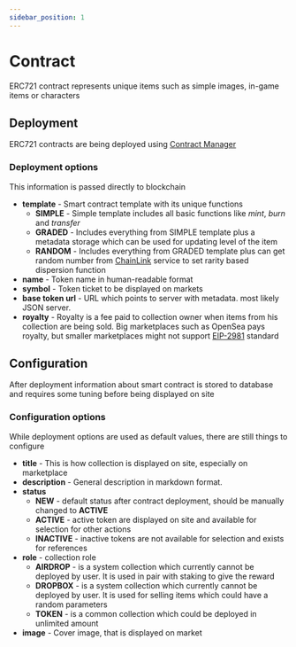 ```yaml
---
sidebar_position: 1
---
```


# Contract

ERC721 contract represents unique items such as simple images, in-game items or characters

## Deployment

ERC721 contracts are being deployed using [Contract Manager](/docs/admin-panel/ContractManager)

### Deployment options

This information is passed directly to blockchain

- **template** - Smart contract template with its unique functions
    - **SIMPLE** - Simple template includes all basic functions like _mint_, _burn_ and _transfer_
    - **GRADED** - Includes everything from SIMPLE template plus a metadata storage which can be used for updating level of the item
    - **RANDOM** - Includes everything from GRADED template plus can get random number from [ChainLink](https://docs.chain.link/docs/chainlink-vrf/) service to set rarity based dispersion function
- **name** - Token name in human-readable format
- **symbol** - Token ticket to be displayed on markets
- **base token url** - URL which points to server with metadata. most likely JSON server.
- **royalty** - Royalty is a fee paid to collection owner when items from his collection are being sold. Big marketplaces such as OpenSea pays royalty, but smaller marketplaces might not support [EIP-2981](https://eips.ethereum.org/EIPS/eip-2981) standard

## Configuration

After deployment information about smart contract is stored to database and requires some tuning before being displayed on site

### Configuration options

While deployment options are used as default values, there are still things to configure

- **title** - This is how collection is displayed on site, especially on marketplace
- **description** - General description in markdown format.
- **status**
    - **NEW** - default status after contract deployment, should be manually changed to **ACTIVE**
    - **ACTIVE** - active token are displayed on site and available for selection for other actions
    - **INACTIVE** - inactive tokens are not available for selection and exists for references
- **role** - collection role
    - **AIRDROP** - is a system collection which currently cannot be deployed by user. It is used in pair with staking to give the reward
    - **DROPBOX** - is a system collection which currently cannot be deployed by user. It is used for selling items which could have a random parameters
    - **TOKEN** - is a common collection which could be deployed in unlimited amount
- **image** - Cover image, that is displayed on market
